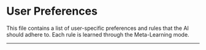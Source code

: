 # User Preferences

This file contains a list of user-specific preferences and rules that the AI should adhere to. Each rule is learned through the Meta-Learning mode.

---
